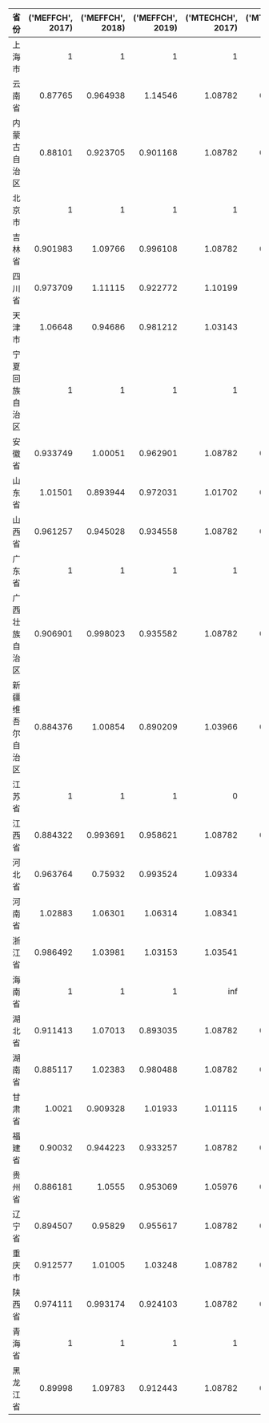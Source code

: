 | 省份             |   ('MEFFCH', 2017) |   ('MEFFCH', 2018) |   ('MEFFCH', 2019) |   ('MTECHCH', 2017) |   ('MTECHCH', 2018) |   ('MTECHCH', 2019) |   ('MQ', 2017) |   ('MQ', 2018) |   ('MQ', 2019) |
|:-----------------|-------------------:|-------------------:|-------------------:|--------------------:|--------------------:|--------------------:|---------------:|---------------:|---------------:|
| 上海市           |           1        |           1        |           1        |             1       |            1        |          inf        |       1        |       1        |     inf        |
| 云南省           |           0.87765  |           0.964938 |           1.14546  |             1.08782 |            0.985046 |            1.02521  |       0.954729 |       0.950509 |       1.17433  |
| 内蒙古自治区     |           0.88101  |           0.923705 |           0.901168 |             1.08782 |            0.985046 |            1.02496  |       0.958384 |       0.909892 |       0.923664 |
| 北京市           |           1        |           1        |           1        |             1       |            1        |            1        |       1        |       1        |       1        |
| 吉林省           |           0.901983 |           1.09766  |           0.996108 |             1.08782 |            0.973239 |            0.95864  |       0.981198 |       1.06828  |       0.954909 |
| 四川省           |           0.973709 |           1.11115  |           0.922772 |             1.10199 |            1.01328  |            1.02521  |       1.07302  |       1.1259   |       0.946034 |
| 天津市           |           1.06648  |           0.94686  |           0.981212 |             1.03143 |            1.00048  |            0.994641 |       1.09999  |       0.947315 |       0.975954 |
| 宁夏回族自治区   |           1        |           1        |           1        |             1       |            1        |            1        |       1        |       1        |       1        |
| 安徽省           |           0.933749 |           1.00051  |           0.962901 |             1.08782 |            0.985046 |            1.02521  |       1.01576  |       0.985546 |       0.987174 |
| 山东省           |           1.01501  |           0.893944 |           0.972031 |             1.01702 |            0.992192 |            0.99785  |       1.03229  |       0.886964 |       0.969941 |
| 山西省           |           0.961257 |           0.945028 |           0.934558 |             1.08782 |            0.985046 |            1.02521  |       1.04568  |       0.930896 |       0.958117 |
| 广东省           |           1        |           1        |           1        |             1       |            1        |            1        |       1        |       1        |       1        |
| 广西壮族自治区   |           0.906901 |           0.998023 |           0.935582 |             1.08782 |            0.985046 |            1.02521  |       0.986548 |       0.983098 |       0.959167 |
| 新疆维吾尔自治区 |           0.884376 |           1.00854  |           0.890209 |             1.03966 |            0.962213 |            0.992091 |       0.919453 |       0.970428 |       0.883169 |
| 江苏省           |           1        |           1        |           1        |             0       |            0        |          inf        |       0        |       0        |     inf        |
| 江西省           |           0.884322 |           0.993691 |           0.958621 |             1.08782 |            0.985046 |            1.02521  |       0.961987 |       0.978831 |       0.982786 |
| 河北省           |           0.963764 |           0.75932  |           0.993524 |             1.09334 |            1.03692  |            1.02808  |       1.05372  |       0.787354 |       1.02143  |
| 河南省           |           1.02883  |           1.06301  |           1.06314  |             1.08341 |            1.02632  |            1.019    |       1.11464  |       1.09099  |       1.08333  |
| 浙江省           |           0.986492 |           1.03981  |           1.03153  |             1.03541 |            1.00078  |            1.00278  |       1.02142  |       1.04063  |       1.03439  |
| 海南省           |           1        |           1        |           1        |           inf       |          inf        |          inf        |     inf        |     inf        |     inf        |
| 湖北省           |           0.911413 |           1.07013  |           0.893035 |             1.08782 |            0.991927 |            1.02521  |       0.991457 |       1.06149  |       0.915548 |
| 湖南省           |           0.885117 |           1.02383  |           0.980488 |             1.08782 |            0.985046 |            1.02521  |       0.962852 |       1.00852  |       1.0052   |
| 甘肃省           |           1.0021   |           0.909328 |           1.01933  |             1.01115 |            0.925367 |            0.954959 |       1.01327  |       0.841462 |       0.973414 |
| 福建省           |           0.90032  |           0.944223 |           0.933257 |             1.08782 |            0.985046 |            1.02521  |       0.97939  |       0.930103 |       0.956783 |
| 贵州省           |           0.886181 |           1.0555   |           0.953069 |             1.05976 |            0.977235 |            0.997485 |       0.939135 |       1.03148  |       0.950672 |
| 辽宁省           |           0.894507 |           0.95829  |           0.955617 |             1.08782 |            0.985046 |            1.02521  |       0.973066 |       0.94396  |       0.979707 |
| 重庆市           |           0.912577 |           1.01005  |           1.03248  |             1.08782 |            0.985046 |            1.02521  |       0.992723 |       0.994941 |       1.05851  |
| 陕西省           |           0.974111 |           0.993174 |           0.924103 |             1.08782 |            0.985046 |            1.02521  |       1.05966  |       0.978322 |       0.947399 |
| 青海省           |           1        |           1        |           1        |             1       |            1        |            1        |       1        |       1        |       1        |
| 黑龙江省         |           0.89998  |           1.09783  |           0.912443 |             1.08782 |            0.985046 |            0.978721 |       0.97902  |       1.08142  |       0.893027 |